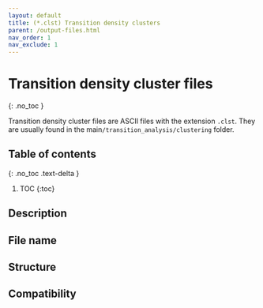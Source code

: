 ```yaml
---
layout: default
title: (*.clst) Transition density clusters
parent: /output-files.html
nav_order: 1
nav_exclude: 1
---
```



# Transition density cluster files
{: .no_toc }

Transition density cluster files are ASCII files with the extension `.clst`. They are usually found in the main`/transition_analysis/clustering` folder.

## Table of contents
{: .no_toc .text-delta }

1. TOC
{:toc}

## Description

## File name

## Structure

## Compatibility
